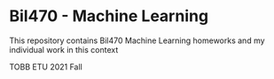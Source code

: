 # Bil470 - Machine Learning 

This repository contains Bil470 Machine Learning homeworks and my individual work in this context

TOBB ETU 2021 Fall